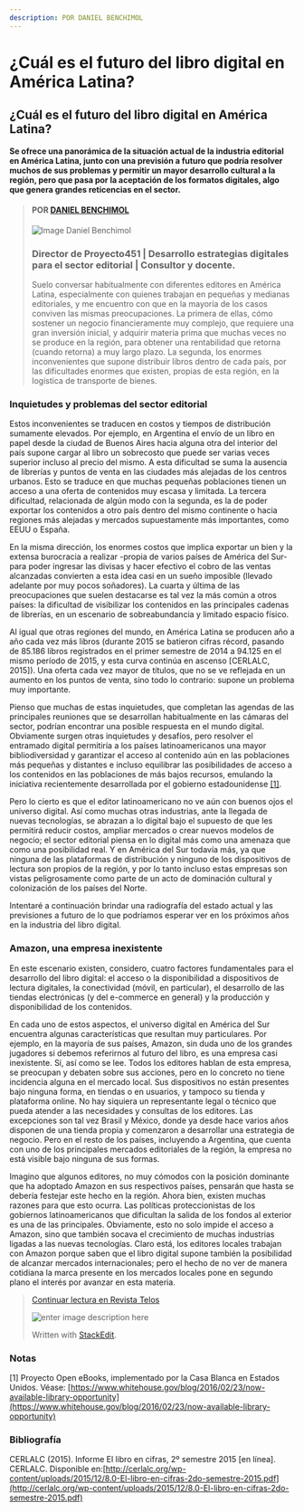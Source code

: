 ```yaml
---
description: POR DANIEL BENCHIMOL
---
```


# ¿Cuál es el futuro del libro digital en América Latina?

## ¿Cuál es el futuro del libro digital en América Latina?

**Se ofrece una panorámica de la situación actual de la industria editorial en América Latina, junto con una previsión a futuro que podría resolver muchos de sus problemas y permitir un mayor desarrollo cultural a la región, pero que pasa por la aceptación de los formatos digitales, algo que genera grandes reticencias en el sector.**

> #### POR  [DANIEL BENCHIMOL](https://www.youtube.com/c/DanielBenchimol)
>
> ![Image Daniel Benchimol](https://yt3.ggpht.com/ytc/AAUvwngqIe1aurzQaNTie47sAwr7LTv01bn4fVZX869OP-8=s88-c-k-c0x00ffffff-no-rj)
>
> ### Director de Proyecto451 \| Desarrollo estrategias digitales para el sector editorial \| Consultor y docente.
>
> Suelo conversar habitualmente con diferentes editores en América Latina, especialmente con quienes trabajan en pequeñas y medianas editoriales, y me encuentro con que en la mayoría de los casos conviven las mismas preocupaciones. La primera de ellas, cómo sostener un negocio financieramente muy complejo, que requiere una gran inversión inicial, y adquirir materia prima que muchas veces no se produce en la región, para obtener una rentabilidad que retorna \(cuando retorna\) a muy largo plazo. La segunda, los enormes inconvenientes que supone distribuir libros dentro de cada país, por las dificultades enormes que existen, propias de esta región, en la logística de transporte de bienes.

### Inquietudes y problemas del sector editorial

Estos inconvenientes se traducen en costos y tiempos de distribución sumamente elevados. Por ejemplo, en Argentina el envío de un libro en papel desde la ciudad de Buenos Aires hacia alguna otra del interior del país supone cargar al libro un sobrecosto que puede ser varias veces superior incluso al precio del mismo. A esta dificultad se suma la ausencia de librerías y puntos de venta en las ciudades más alejadas de los centros urbanos. Esto se traduce en que muchas pequeñas poblaciones tienen un acceso a una oferta de contenidos muy escasa y limitada. La tercera dificultad, relacionada de algún modo con la segunda, es la de poder exportar los contenidos a otro país dentro del mismo continente o hacia regiones más alejadas y mercados supuestamente más importantes, como EEUU o España.

En la misma dirección, los enormes costos que implica exportar un bien y la extensa burocracia a realizar -propia de varios países de América del Sur- para poder ingresar las divisas y hacer efectivo el cobro de las ventas alcanzadas convierten a esta idea casi en un sueño imposible \(llevado adelante por muy pocos soñadores\). La cuarta y última de las preocupaciones que suelen destacarse es tal vez la más común a otros países: la dificultad de visibilizar los contenidos en las principales cadenas de librerías, en un escenario de sobreabundancia y limitado espacio físico.

Al igual que otras regiones del mundo, en América Latina se producen año a año cada vez más libros \(durante 2015 se batieron cifras récord, pasando de 85.186 libros registrados en el primer semestre de 2014 a 94.125 en el mismo período de 2015, y esta curva continúa en ascenso \[CERLALC, 2015\]\). Una oferta cada vez mayor de títulos, que no se ve reflejada en un aumento en los puntos de venta, sino todo lo contrario: supone un problema muy importante.

Pienso que muchas de estas inquietudes, que completan las agendas de las principales reuniones que se desarrollan habitualmente en las cámaras del sector, podrían encontrar una posible respuesta en el mundo digital. Obviamente surgen otras inquietudes y desafíos, pero resolver el entramado digital permitiría a los países latinoamericanos una mayor bibliodiversidad y garantizar el acceso al contenido aún en las poblaciones más pequeñas y distantes e incluso equilibrar las posibilidades de acceso a los contenidos en las poblaciones de más bajos recursos, emulando la iniciativa recientemente desarrollada por el gobierno estadounidense [\[1\]](https://www.whitehouse.gov/blog/2016/02/23/now-available-library-opportunity).

Pero lo cierto es que el editor latinoamericano no ve aún con buenos ojos el universo digital. Así como muchas otras industrias, ante la llegada de nuevas tecnologías, se abrazan a lo digital bajo el supuesto de que les permitirá reducir costos, ampliar mercados o crear nuevos modelos de negocio; el sector editorial piensa en lo digital más como una amenaza que como una posibilidad real. Y en América del Sur todavía más, ya que ninguna de las plataformas de distribución y ninguno de los dispositivos de lectura son propios de la región, y por lo tanto incluso estas empresas son vistas peligrosamente como parte de un acto de dominación cultural y colonización de los países del Norte.

Intentaré a continuación brindar una radiografía del estado actual y las previsiones a futuro de lo que podríamos esperar ver en los próximos años en la industria del libro digital.

### Amazon, una empresa inexistente

En este escenario existen, considero, cuatro factores fundamentales para el desarrollo del libro digital: el acceso o la disponibilidad a dispositivos de lectura digitales, la conectividad \(móvil, en particular\), el desarrollo de las tiendas electrónicas \(y del e-commerce en general\) y la producción y disponibilidad de los contenidos.

En cada uno de estos aspectos, el universo digital en América del Sur encuentra algunas características que resultan muy particulares. Por ejemplo, en la mayoría de sus países, Amazon, sin duda uno de los grandes jugadores si debemos referirnos al futuro del libro, es una empresa casi inexistente. Sí, así como se lee. Todos los editores hablan de esta empresa, se preocupan y debaten sobre sus acciones, pero en lo concreto no tiene incidencia alguna en el mercado local. Sus dispositivos no están presentes bajo ninguna forma, en tiendas o en usuarios, y tampoco su tienda y plataforma online. No hay siquiera un representante legal o técnico que pueda atender a las necesidades y consultas de los editores. Las excepciones son tal vez Brasil y México, donde ya desde hace varios años disponen de una tienda propia y comenzaron a desarrollar una estrategia de negocio. Pero en el resto de los países, incluyendo a Argentina, que cuenta con uno de los principales mercados editoriales de la región, la empresa no está visible bajo ninguna de sus formas.

Imagino que algunos editores, no muy cómodos con la posición dominante que ha adoptado Amazon en sus respectivos países, pensarán que hasta se debería festejar este hecho en la región. Ahora bien, existen muchas razones para que esto ocurra. Las políticas proteccionistas de los gobiernos latinoamericanos que dificultan la salida de los fondos al exterior es una de las principales. Obviamente, esto no solo impide el acceso a Amazon, sino que también socava el crecimiento de muchas industrias ligadas a las nuevas tecnologías. Claro está, los editores locales trabajan con Amazon porque saben que el libro digital supone también la posibilidad de alcanzar mercados internacionales; pero el hecho de no ver de manera cotidiana la marca presente en los mercados locales pone en segundo plano el interés por avanzar en esta materia.

> [Continuar lectura en Revista Telos](https://www.google.com/url?q=https://telos.fundaciontelefonica.com/archivo/autor/daniel-benchimol/&sa=D&source=editors&ust=1623873112399000&usg=AOvVaw0o3JCkRStCNzb9PTwX7YfW) 
>
> ![enter image description here](https://telos.fundaciontelefonica.com/wp-content/uploads/2017/11/portada-telos-104.jpg) 
>
> Written with [StackEdit](https://stackedit.io/).

### Notas

\[1\] Proyecto Open eBooks, implementado por la Casa Blanca en Estados Unidos. Véase: [https://www.whitehouse.gov/blog/2016/02/23/now-available-library-opportunity](https://www.whitehouse.gov/blog/2016/02/23/now-available-library-opportunity)

### Bibliografía

CERLALC \(2015\). Informe El libro en cifras, 2º semestre 2015 \[en línea\]. CERLALC. Disponible en:[http://cerlalc.org/wp-content/uploads/2015/12/8.0-El-libro-en-cifras-2do-semestre-2015.pdf](http://cerlalc.org/wp-content/uploads/2015/12/8.0-El-libro-en-cifras-2do-semestre-2015.pdf)

